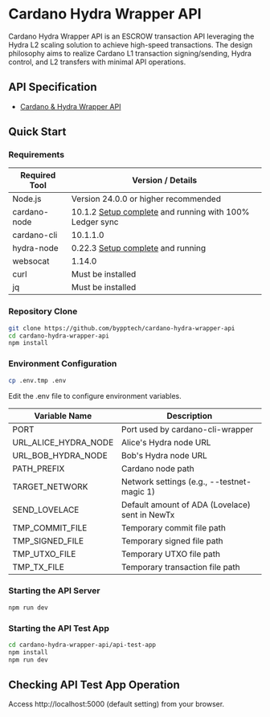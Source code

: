 # Cardano Hydra Wrapper API

Cardano Hydra Wrapper API is an ESCROW transaction API leveraging the Hydra L2 scaling solution to achieve high-speed transactions.
The design philosophy aims to realize Cardano L1 transaction signing/sending, Hydra control, and L2 transfers with minimal API operations.

## API Specification

- [Cardano & Hydra Wrapper API](https://bypp.tech/apidoc/cardano-hydra-wrapper-api/)


## Quick Start

### Requirements

| Required Tool          | Version / Details                          |
|------------------------|--------------------------------------------|
| Node.js               | Version 24.0.0 or higher recommended       |
| cardano-node          | 10.1.2 [Setup complete](https://docs.cardano.org/cardano-testnets/getting-started) and running with 100% Ledger sync |
| cardano-cli           | 10.1.1.0                                   |
| hydra-node            | 0.22.3 [Setup complete](https://hydra.family/head-protocol/unstable/docs/tutorial#step-0-installation) and running |
| websocat              | 1.14.0                                     |
| curl                  | Must be installed                          |
| jq                    | Must be installed                          |

### Repository Clone

```bash
git clone https://github.com/bypptech/cardano-hydra-wrapper-api
cd cardano-hydra-wrapper-api
npm install
```

### Environment Configuration

```bash
cp .env.tmp .env
```
Edit the .env file to configure environment variables.

| Variable Name        | Description                                    |
|----------------------|------------------------------------------------|
| PORT                 | Port used by cardano-cli-wrapper               |
| URL_ALICE_HYDRA_NODE | Alice's Hydra node URL                         |
| URL_BOB_HYDRA_NODE   | Bob's Hydra node URL                           |
| PATH_PREFIX          | Cardano node path                              |
| TARGET_NETWORK       | Network settings (e.g., --testnet-magic 1)    |
| SEND_LOVELACE        | Default amount of ADA (Lovelace) sent in NewTx |
| TMP_COMMIT_FILE      | Temporary commit file path                     |
| TMP_SIGNED_FILE      | Temporary signed file path                     |
| TMP_UTXO_FILE        | Temporary UTXO file path                       |
| TMP_TX_FILE          | Temporary transaction file path                |

### Starting the API Server
```bash
npm run dev
```

### Starting the API Test App
```bash
cd cardano-hydra-wrapper-api/api-test-app
npm install
npm run dev
```
## Checking API Test App Operation
Access http://localhost:5000 (default setting) from your browser.
